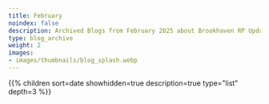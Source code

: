 ```yaml
---
title: February
noindex: false
description: Archived Blogs from February 2025 about Brookhaven RP Updates, exciting news, and new findings
type: blog_archive
weight: 2
images:
- images/thumbnails/blog_splash.webp
---
```




{{% children sort=date showhidden=true description=true type="list" depth=3 %}}
